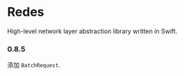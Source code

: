 # Redes

High-level network layer abstraction library written in Swift.

### 0.8.5

添加 `BatchRequest`.